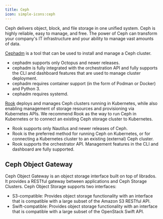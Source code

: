 ```yaml
---
title: Ceph
icon: simple-icons:ceph
---
```


Ceph delivers object, block, and file storage in one unified system.
Ceph is highly reliable, easy to manage, and free. The power of Ceph can transform your company's IT
infrastructure and your ability to manage vast amounts of data.

[Cephadm](https://docs.ceph.com/en/latest/cephadm/install/#cephadm-deploying-new-cluster)
is a tool that can be used to install and manage a Ceph cluster.

- cephadm supports only Octopus and newer releases.
- cephadm is fully integrated with the orchestration API and fully supports the CLI and dashboard features that are used to manage cluster deployment.
- cephadm requires container support (in the form of Podman or Docker) and Python 3.
- cephadm requires systemd.

[Rook](https://rook.io/) deploys and manages Ceph clusters running in Kubernetes, while also enabling management of storage resources and provisioning via Kubernetes APIs.
We recommend Rook as the way to run Ceph in Kubernetes or to connect an existing Ceph storage cluster to Kubernetes.

- Rook supports only Nautilus and newer releases of Ceph.
- Rook is the preferred method for running Ceph on Kubernetes, or for connecting a Kubernetes cluster to an existing (external) Ceph cluster.
- Rook supports the orchestrator API. Management features in the CLI and dashboard are fully supported.

## Ceph Object Gateway

Ceph Object Gateway is an object storage interface built on top of librados.
It provides a RESTful gateway between applications and Ceph Storage Clusters.
Ceph Object Storage supports two interfaces:

- S3-compatible: Provides object storage functionality with an interface that is compatible with a large subset of the Amazon S3 RESTful API.
- Swift-compatible: Provides object storage functionality with an interface that is compatible with a large subset of the OpenStack Swift API.
